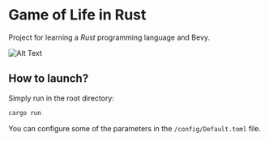 # Game of Life in Rust
Project for learning a _Rust_ programming language and Bevy.

![Alt Text](https://drive.google.com/uc?export=view&id=1ZXq_QGFqoeQgIV2VKs244GEh7q_DfqBa)

## How to launch?
Simply run in the root directory:
```bash
cargo run
```

You can configure some of the parameters in the `/config/Default.toml` file.